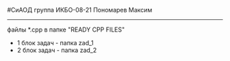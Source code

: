 #СиАОД 
группа ИКБО-08-21 Пономарев Максим

---
файлы *.cpp в папке "READY CPP FILES"

- 1 блок задач - папка zad_1
- 2 блок задач - папка zad_2